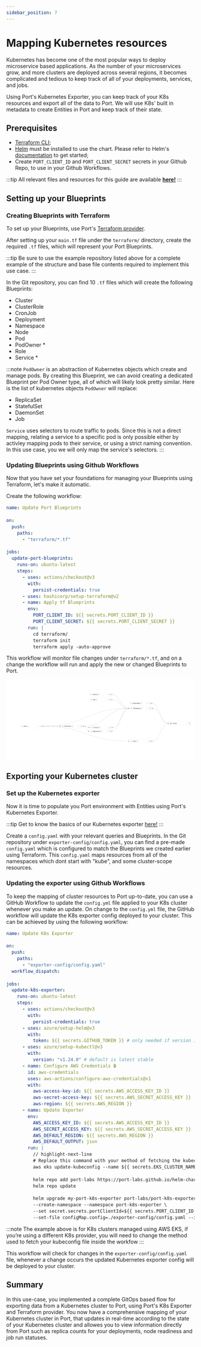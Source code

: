 ```yaml
---
sidebar_position: 7
---
```


# Mapping Kubernetes resources

Kubernetes has become one of the most popular ways to deploy microservice based applications. As the number of your microservices grow, and more clusters are deployed across several regions, it becomes complicated and tedious to keep track of all of your deployments, services, and jobs.

Using Port's Kubernetes Exporter, you can keep track of your K8s resources and export all of the data to Port. We will use K8s' built in metadata to create Entities in Port and keep track of their state.

## Prerequisites

- [Terraform CLI](https://learn.hashicorp.com/tutorials/terraform/install-cli);
- [Helm](https://helm.sh) must be installed to use the chart. Please refer to
  Helm's [documentation](https://helm.sh/docs) to get started;
- Create `PORT_CLIENT_ID` and `PORT_CLIENT_SECRET` secrets in your Github Repo, to use in your Github Workflows.

:::tip
All relevant files and resources for this guide are available **[here!](https://github.com/port-labs/k8s-exporter-example)**
:::

## Setting up your Blueprints

### Creating Blueprints with Terraform

To set up your Blueprints, use Port's [Terraform provider](../api-providers/terraform.md).

After setting up your `main.tf` file under the `terraform/` directory, create the required `.tf` files, which will represent your Port Blueprints.

:::tip
Be sure to use the example repository listed above for a complete example of the structure and base file contents required to implement this use case.
:::

In the Git repository, you can find 10 `.tf` files which will create the following Blueprints:

- Cluster
- ClusterRole
- CronJob
- Deployment
- Namespace
- Node
- Pod
- PodOwner \*
- Role
- Service \*

:::note
`PodOwner` is an abstraction of Kubernetes objects which create and manage pods. By creating this Blueprint, we can avoid creating a dedicated Blueprint per Pod Owner type, all of which will likely look pretty similar.
Here is the list of kubernetes objects `PodOwner` will replace:

- ReplicaSet
- StatefulSet
- DaemonSet
- Job

`Service` uses selectors to route traffic to pods. Since this is not a direct mapping, relating a service to a specific pod is only possible either by activley mapping pods to their service, or using a strict naming convention. In this use case, you we will only map the service's selectors.
:::

### Updating Blueprints using Github Workflows

Now that you have set your foundations for managing your Blueprints using Terraform, let's make it automatic.

Create the following workflow:

```yaml showLineNumbers
name: Update Port Blueprints

on:
  push:
    paths:
      - "terraform/*.tf"

jobs:
  update-port-blueprints:
    runs-on: ubuntu-latest
    steps:
      - uses: actions/checkout@v3
        with:
          persist-credentials: true
      - uses: hashicorp/setup-terraform@v2
      - name: Apply tf Blueprints
        env:
          PORT_CLIENT_ID: ${{ secrets.PORT_CLIENT_ID }}
          PORT_CLIENT_SECRET: ${{ secrets.PORT_CLIENT_SECRET }}
        run: |
          cd terraform/
          terraform init
          terraform apply -auto-approve
```

This workflow will monitor file changes under `terraform/*.tf`, and on a change the workflow will run and apply the new or changed Blueprints to Port.

![Blueprints outcome](../../static/img/complete-use-cases/full-kubernetes-exporter/blueprints.png)

## Exporting your Kubernetes cluster

### Set up the Kubernetes exporter

Now it is time to populate you Port environment with Entities using Port's Kubernetes Exporter.

:::tip
Get to know the basics of our Kubernetes exporter [here!](../exporters/k8s-exporter/quickstart.md)
:::

Create a `config.yaml` with your relevant queries and Blueprints.
In the Git repository under `exporter-config/config.yaml`, you can find a pre-made `config.yaml` which is configured to match the Blueprints we created earlier using Terraform. This `config.yaml` maps resources from all of the namespaces which dont start with "kube", and some cluster-scope resources.

### Updating the exporter using Github Workflows

To keep the mapping of cluster resources to Port up-to-date, you can use a GitHub Workflow to update the `config.yml` file applied to your K8s cluster whenever you make an update. On change to the `config.yml` file, the GitHub workflow will update the K8s exporter config deployed to your cluster.
This can be achieved by using the following workflow:

```yaml showLineNumbers
name: Update K8s Exporter

on:
  push:
    paths:
      - "exporter-config/config.yaml"
  workflow_dispatch:

jobs:
  update-k8s-exporter:
    runs-on: ubuntu-latest
    steps:
      - uses: actions/checkout@v3
        with:
          persist-credentials: true
      - uses: azure/setup-helm@v3
        with:
          token: ${{ secrets.GITHUB_TOKEN }} # only needed if version is 'latest'
      - uses: azure/setup-kubectl@v3
        with:
          version: "v1.24.0" # default is latest stable
      - name: Configure AWS Credentials 🔒
        id: aws-credentials
        uses: aws-actions/configure-aws-credentials@v1
        with:
          aws-access-key-id: ${{ secrets.AWS_ACCESS_KEY_ID }}
          aws-secret-access-key: ${{ secrets.AWS_SECRET_ACCESS_KEY }}
          aws-region: ${{ secrets.AWS_REGION }}
      - name: Update Exporter
        env:
          AWS_ACCESS_KEY_ID: ${{ secrets.AWS_ACCESS_KEY_ID }}
          AWS_SECRET_ACCESS_KEY: ${{ secrets.AWS_SECRET_ACCESS_KEY }}
          AWS_DEFAULT_REGION: ${{ secrets.AWS_REGION }}
          AWS_DEFAULT_OUTPUT: json
        run: |
          // highlight-next-line
          # Replace this command with your method of fetching the kubeconfig file for your cluster
          aws eks update-kubeconfig --name ${{ secrets.EKS_CLUSTER_NAME }}

          helm repo add port-labs https://port-labs.github.io/helm-charts
          helm repo update

          helm upgrade my-port-k8s-exporter port-labs/port-k8s-exporter \
          --create-namespace --namespace port-k8s-exporter \
          --set secret.secrets.portClientId=${{ secrets.PORT_CLIENT_ID }} --set secret.secrets.portClientSecret=${{ secrets.PORT_CLIENT_SECRET }} \
          --set-file configMap.config=./exporter-config/config.yaml --install
```

:::note
The example above is for K8s clusters managed using AWS EKS, if you’re using a different K8s provider, you will need to change the method used to fetch your kubeconfig file inside the workfow
:::

This workflow will check for changes in the `exporter-config/config.yaml` file, whenever a change occurs the updated Kubernetes exporter config will be deployed to your cluster.

## Summary

In this use-case, you implemented a complete GitOps based flow for exporting data from a Kubernetes cluster to Port, using Port's K8s Exporter and Terraform provider. You now have a comprehensive mapping of your Kubernetes cluster in Port, that updates in real-time according to the state of your Kubernetes cluster and allowes you to view information directly from Port such as replica counts for your deployments, node readiness and job run statuses.
